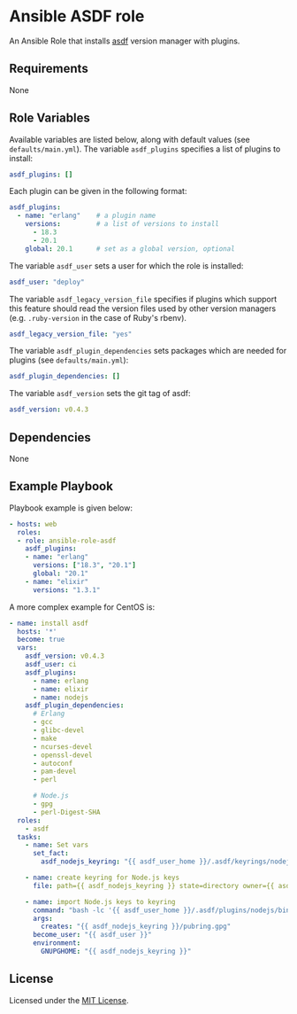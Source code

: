 # Ansible ASDF role

An Ansible Role that installs [asdf](https://github.com/asdf-vm/asdf.git) version manager with plugins.

## Requirements

None

## Role Variables

Available variables are listed below, along with default values (see `defaults/main.yml`). The variable `asdf_plugins` specifies a list of plugins to install:

```yaml
asdf_plugins: []
```

Each plugin can be given in the following format:

```yaml
asdf_plugins:
  - name: "erlang"    # a plugin name
    versions:         # a list of versions to install
      - 18.3
      - 20.1
    global: 20.1      # set as a global version, optional
```

The variable `asdf_user` sets a user for which the role is installed:

```yaml
asdf_user: "deploy"
```

The variable `asdf_legacy_version_file` specifies if plugins which support this feature should read the version files used by other version managers (e.g. `.ruby-version` in the case of Ruby's rbenv).

```yaml
asdf_legacy_version_file: "yes"
```

The variable `asdf_plugin_dependencies` sets packages which are needed for plugins (see `defaults/main.yml`):

```yaml
asdf_plugin_dependencies: []
```

The variable `asdf_version` sets the git tag of asdf:

```yaml
asdf_version: v0.4.3
```

## Dependencies

None

## Example Playbook

Playbook example is given below:

```yaml
- hosts: web
  roles:
  - role: ansible-role-asdf
    asdf_plugins:
    - name: "erlang"
      versions: ["18.3", "20.1"]
      global: "20.1"
    - name: "elixir"
      versions: "1.3.1"
```

A more complex example for CentOS is:

```yaml
- name: install asdf
  hosts: '*'
  become: true
  vars:
    asdf_version: v0.4.3
    asdf_user: ci
    asdf_plugins:
      - name: erlang
      - name: elixir
      - name: nodejs
    asdf_plugin_dependencies:
      # Erlang
      - gcc
      - glibc-devel
      - make
      - ncurses-devel
      - openssl-devel
      - autoconf
      - pam-devel
      - perl

      # Node.js
      - gpg
      - perl-Digest-SHA
  roles:
    - asdf
  tasks:
    - name: Set vars
      set_fact:
        asdf_nodejs_keyring: "{{ asdf_user_home }}/.asdf/keyrings/nodejs"

    - name: create keyring for Node.js keys
      file: path={{ asdf_nodejs_keyring }} state=directory owner={{ asdf_user }} {{ asdf_user }} mode=0700

    - name: import Node.js keys to keyring
      command: "bash -lc '{{ asdf_user_home }}/.asdf/plugins/nodejs/bin/import-release-team-keyring'"
      args:
        creates: "{{ asdf_nodejs_keyring }}/pubring.gpg"
      become_user: "{{ asdf_user }}"
      environment:
        GNUPGHOME: "{{ asdf_nodejs_keyring }}"
```

## License

Licensed under the [MIT License](https://opensource.org/licenses/MIT).
